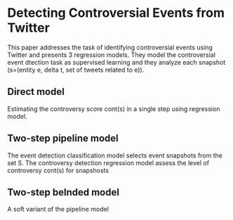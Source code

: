 # Detecting Controversial Events from Twitter

This paper addresses the task of identifying controversial events using Twitter and presents 3 regression models.
They model the controversial event dtection task as supervised learning and they analyze each snapshot (s=(entity e, delta t, set of tweets related to e)).

## Direct model

Estimating the controversy score cont(s) in a single step using regression model.

## Two-step pipeline model

The event detection classification model selects event snapshots from the set S. 
The controversy detection regression model assess the level of controversy cont(s) for snapshosts

## Two-step belnded model

A soft variant of the pipeline model 